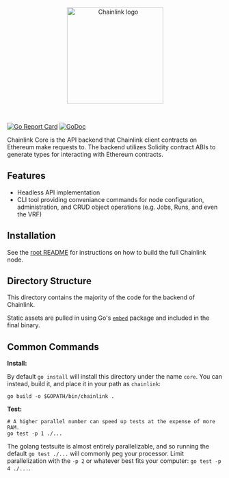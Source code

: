 <br/>
<p align="center">
<a href="https://chain.link" target="_blank">
<img src="https://raw.githubusercontent.com/smartcontractkit/explorer/develop/styleguide/static/images/logo-core-blue.svg" width="225" alt="Chainlink logo">
</a>
</p>
<br/>

[![Go Report Card](https://goreportcard.com/badge/github.com/smartcontractkit/chainlink)](https://goreportcard.com/report/github.com/smartcontractkit/chainlink)
[![GoDoc](https://godoc.org/github.com/smartcontractkit/chainlink?status.svg)](https://godoc.org/github.com/smartcontractkit/chainlink)

Chainlink Core is the API backend that Chainlink client contracts on Ethereum
make requests to. The backend utilizes Solidity contract ABIs to generate types
for interacting with Ethereum contracts.

## Features

* Headless API implementation
* CLI tool providing conveniance commands for node configuration, administration,
  and CRUD object operations (e.g. Jobs, Runs, and even the VRF)

## Installation

See the [root README](../README.md#install)
for instructions on how to build the full Chainlink node.

## Directory Structure

This directory contains the majority of the code for the backend of Chainlink.

Static assets are pulled in using Go's [`embed`](https://pkg.go.dev/embed) package
and included in the final binary.

## Common Commands

**Install:**

By default `go install` will install this directory under the name `core`.
You can instead, build it, and place it in your path as `chainlink`:

```
go build -o $GOPATH/bin/chainlink .
```

**Test:**

```
# A higher parallel number can speed up tests at the expense of more RAM.
go test -p 1 ./...
```

The golang testsuite is almost entirely parallelizable, and so running the default
`go test ./...` will commonly peg your processor. Limit parallelization with the
`-p 2` or whatever best fits your computer: `go test -p 4 ./...`.
